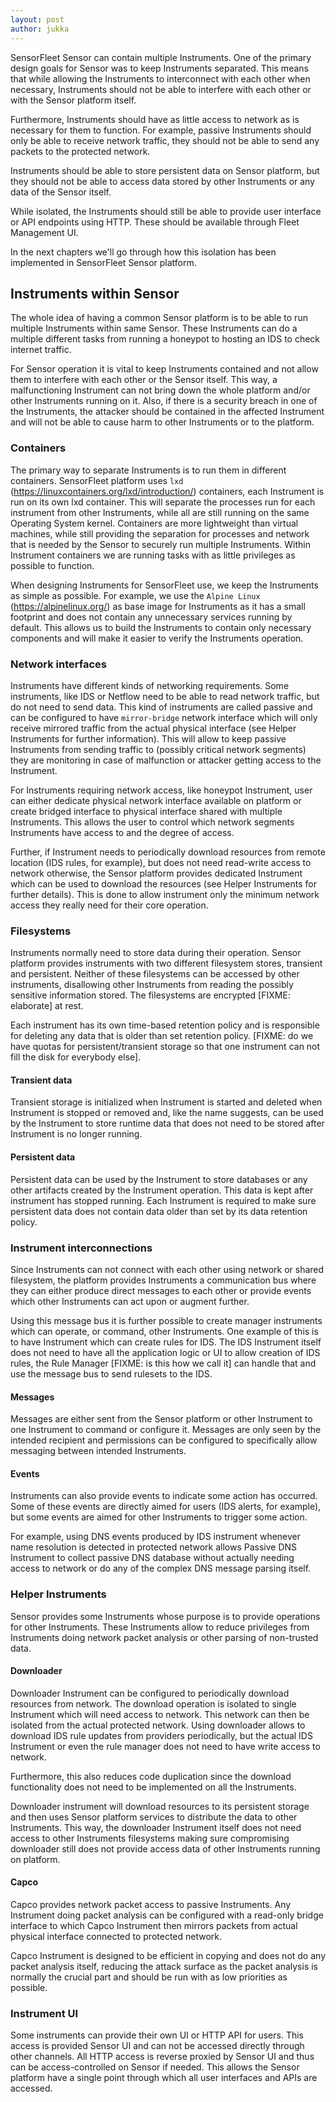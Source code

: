 ```yaml
---
layout: post
author: jukka
---
```



SensorFleet Sensor can contain multiple Instruments. One of the primary design
goals for Sensor was to keep Instruments separated. This means that while
allowing the Instruments to interconnect with each other when necessary,
Instruments should not be able to interfere with each other or with the Sensor
platform itself.

Furthermore, Instruments should have as little access to network as is necessary
for them to function. For example, passive Instruments should only be able to
receive network traffic, they should not be able to send any packets to the
protected network.

Instruments should be able to store persistent data on Sensor platform, but they
should not be able to access data stored by other Instruments or any data of the
Sensor itself.

While isolated, the Instruments should still be able to provide user interface
or API endpoints using HTTP. These should be available through Fleet Management
UI.

In the next chapters we'll go through how this isolation has been implemented in
SensorFleet Sensor platform.

## Instruments within Sensor

The whole idea of having a common Sensor platform is to be able to run multiple
Instruments within same Sensor. These Instruments can do a multiple different
tasks from running a honeypot to hosting an IDS to check internet traffic.

For Sensor operation it is vital to keep Instruments contained and not allow
them to interfere with each other or the Sensor itself. This way, a
malfunctioning Instrument can not bring down the whole platform and/or other
Instruments running on it. Also, if there is a security breach in one of the
Instruments, the attacker should be contained in the affected Instrument and
will not be able to cause harm to other Instruments or to the platform.

### Containers

The primary way to separate Instruments is to run them in different containers.
SensorFleet platform uses `lxd` (https://linuxcontainers.org/lxd/introduction/)
containers, each Instrument is run on its own lxd container. This will separate
the processes run for each instrument from other Instruments, while all are
still running on the same Operating System kernel. Containers are more
lightweight than virtual machines, while still providing the separation for
processes and network that is needed by the Sensor to securely run multiple
Instruments. Within Instrument containers we are running tasks with as little
privileges as possible to function.

When designing Instruments for SensorFleet use, we keep the Instruments as
simple as possible. For example, we use the `Alpine Linux`
(https://alpinelinux.org/) as base image for Instruments as it has a small
footprint and does not contain any unnecessary services running by default. This
allows us to build the Instruments to contain only necessary components and will
make it easier to verify the Instruments operation.

### Network interfaces

Instruments have different kinds of networking requirements. Some instruments,
like IDS or Netflow need to be able to read network traffic, but do not need to
send data. This kind of instruments are called passive and can be configured to
have `mirror-bridge` network interface which will only receive mirrored traffic
from the actual physical interface (see Helper Instruments for further
information). This will allow to keep passive Instruments from sending traffic
to (possibly critical network segments) they are monitoring in case of
malfunction or attacker getting access to the Instrument.

For Instruments requiring network access, like honeypot Instrument, user can
either dedicate physical network interface available on platform or create
bridged interface to physical interface shared with multiple Instruments. This
allows the user to control which network segments Instruments have access to and
the degree of access.

Further, if Instrument needs to periodically download resources from remote
location (IDS rules, for example), but does not need read-write access to
network otherwise, the Sensor platform provides dedicated Instrument which can
be used to download the resources (see Helper Instruments for further details).
This is done to allow instrument only the minimum network access they really
need for their core operation.

### Filesystems

Instruments normally need to store data during their operation. Sensor platform
provides instruments with two different filesystem stores, transient and
persistent. Neither of these filesystems can be accessed by other instruments,
disallowing other Instruments from reading the possibly sensitive information
stored. The filesystems are encrypted [FIXME: elaborate] at rest.

Each instrument has its own time-based retention policy and is responsible for
deleting any data that is older than set retention policy. [FIXME: do we have
quotas for persistent/transient storage so that one instrument can not fill the
disk for everybody else].

#### Transient data

Transient storage is initialized when Instrument is started and deleted when
Instrument is stopped or removed and, like the name suggests, can be used by the
Instrument to store runtime data that does not need to be stored after
Instrument is no longer running.

#### Persistent data

Persistent data can be used by the Instrument to store databases or any other
artifacts created by the Instrument operation. This data is kept after
instrument has stopped running. Each Instrument is required to make sure
persistent data does not contain data older than set by its data retention
policy.

### Instrument interconnections

Since Instruments can not connect with each other using network or shared
filesystem, the platform provides Instruments a communication bus where they can
either produce direct messages to each other or provide events which other
Instruments can act upon or augment further.

Using this message bus it is further possible to create manager instruments
which can operate, or command, other Instruments. One example of this is to have
Instrument which can create rules for IDS. The IDS Instrument itself does not
need to have all the application logic or UI to allow creation of IDS rules, the
Rule Manager [FIXME: is this how we call it] can handle that and use the message
bus to send rulesets to the IDS.

#### Messages

Messages are either sent from the Sensor platform or other Instrument to one
Instrument to command or configure it. Messages are only seen by the intended
recipient and permissions can be configured to specifically allow messaging
between intended Instruments.

#### Events

Instruments can also provide events to indicate some action has occurred. Some
of these events are directly aimed for users (IDS alerts, for example), but some
events are aimed for other Instruments to trigger some action.

For example, using DNS events produced by IDS instrument whenever name
resolution is detected in protected network allows Passive DNS Instrument to
collect passive DNS database without actually needing access to network or do
any of the complex DNS message parsing itself.

### Helper Instruments

Sensor provides some Instruments whose purpose is to provide operations for
other Instruments. These Instruments allow to reduce privileges from Instruments
doing network packet analysis or other parsing of non-trusted data.

#### Downloader

Downloader Instrument can be configured to periodically download resources from
network. The download operation is isolated to single Instrument which will need
access to network. This network can then be isolated from the actual protected
network. Using downloader allows to download IDS rule updates from providers
periodically, but the actual IDS Instrument or even the rule manager does not
need to have write access to network.

Furthermore, this also reduces code duplication since the download functionality
does not need to be implemented on all the Instruments.

Downloader instrument will download resources to its persistent storage and then
uses Sensor platform services to distribute the data to other Instruments. This
way, the downloader Instrument itself does not need access to other Instruments
filesystems making sure compromising downloader still does not provide access
data of other Instruments running on platform.

#### Capco

Capco provides network packet access to passive Instruments. Any Instrument
doing packet analysis can be configured with a read-only bridge interface to
which Capco Instrument then mirrors packets from actual physical interface
connected to protected network.

Capco Instrument is designed to be efficient in copying and does not do any
packet analysis itself, reducing the attack surface as the packet analysis is
normally the crucial part and should be run with as low priorities as possible.

### Instrument UI

Some instruments can provide their own UI or HTTP API for users. This access is
provided Sensor UI and can not be accessed directly through other channels. All
HTTP access is reverse proxied by Sensor UI and thus can be access-controlled on
Sensor if needed. This allows the Sensor platform have a single point through
which all user interfaces and APIs are accessed.
